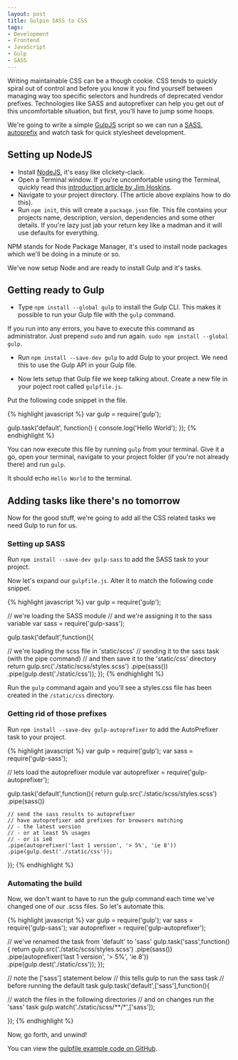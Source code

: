 ```yaml
---
layout: post
title: Gulpin SASS to CSS
tags:
- Development
- Frontend
- JavaScript
- Gulp
- SASS
---
```

Writing maintainable CSS can be a though cookie. CSS tends to  quickly spiral out of control and before you know it you find yourself between managing way too specific selectors and hundreds of deprecated vendor prefixes. Technologies like SASS and autoprefixer can help you get out of this uncomfortable situation, but first, you'll have to jump some hoops.

We're going to write a simple [GulpJS](http://gulpjs.com/) script so we can run a [SASS](http://sass-lang.com/), [autoprefix](https://github.com/metrime/gulp-autoprefixer) and watch task for quick stylesheet development.


## Setting up NodeJS

- Install [NodeJS](http://nodejs.org/), it's easy like clickety-clack.
- Open a Terminal window. If you're uncomfortable using the Terminal, quickly read this [introduction article by Jim Hoskins](http://blog.teamtreehouse.com/introduction-to-the-mac-os-x-command-line).
- Navigate to your project directory. (The article above explains how to do this).
- Run `npm init`, this will create a `package.json` file. This file contains your projects name, description, version, dependencies and some other details. If you're lazy just jab your return key like a madman and it will use defaults for everything.

NPM stands for Node Package Manager, it's used to install node packages which we'll be doing in a minute or so.

We've now setup Node and are ready to install Gulp and it's tasks.


## Getting ready to Gulp

- Type `npm install --global gulp` to install the Gulp CLI. This makes it possible to run your Gulp file with the `gulp` command.

If you run into any errors, you have to execute this command as administrator. Just prepend `sudo` and run again. `sudo npm install --global gulp`.

- Run `npm install --save-dev gulp` to add Gulp to your project. We need this to use the Gulp API in your Gulp file.

- Now lets setup that Gulp file we keep talking about. Create a new file in your poject root called `gulpfile.js`.

Put the following code snippet in the file.

{% highlight javascript %}
var gulp = require('gulp');

gulp.task('default', function() {
  console.log('Hello World');
});
{% endhighlight %}

You can now execute this file by running `gulp` from your terminal. Give it a go, open your terminal, navigate to your project folder (if you're not already there) and run `gulp`.

It should echo `Hello World` to the terminal.


## Adding tasks like there's no tomorrow

Now for the good stuff, we're going to add all the CSS related tasks we need Gulp to run for us.


### Setting up SASS

Run `npm install --save-dev gulp-sass` to add the SASS task to your project.

Now let's expand our `gulpfile.js`. Alter it to match the following code snippet.

{% highlight javascript %}
var gulp = require('gulp');

// we're loading the SASS module
// and we're assigning it to the sass variable
var sass = require('gulp-sass');

gulp.task('default',function(){

  // we're loading the scss file in 'static/scss'
  // sending it to the sass task (with the pipe command)
  // and then save it to the 'static/css' directory
  return gulp.src('./static/scss/styles.scss')
    .pipe(sass())
    .pipe(gulp.dest('./static/css'));
});
{% endhighlight %}

Run the `gulp` command again and you'll see a styles.css file has been created in the `/static/css` directory.


### Getting rid of those prefixes

Run `npm install --save-dev gulp-autoprefixer` to add the AutoPrefixer task to your project.

{% highlight javascript %}
var gulp = require('gulp');
var sass = require('gulp-sass');

// lets load the autoprefixer module
var autoprefixer = require('gulp-autoprefixer');

gulp.task('default',function(){
  return gulp.src('./static/scss/styles.scss')
    .pipe(sass())

    // send the sass results to autoprefixer
    // have autoprefixer add prefixes for browsers matching
    // - the latest version
    // - or at least 5% usages
    // - or is ie8
    .pipe(autoprefixer('last 1 version', '> 5%', 'ie 8'))
    .pipe(gulp.dest('./static/css'));
});
{% endhighlight %}

### Automating the build

Now, we don't want to have to run the gulp command each time we've changed one of our .scss files. So let's automate this.

{% highlight javascript %}
var gulp = require('gulp');
var sass = require('gulp-sass');
var autoprefixer = require('gulp-autoprefixer');

// we've renamed the task from 'default' to 'sass'
gulp.task('sass',function(){
  return gulp.src('./static/scss/styles.scss')
    .pipe(sass())
    .pipe(autoprefixer('last 1 version', '> 5%', 'ie 8'))
    .pipe(gulp.dest('./static/css'));
});

// note the ['sass'] statement below
// this tells gulp to run the sass task 
// before running the default task
gulp.task('default',['sass'],function(){

  // watch the files in the following directories
  // and on changes run the 'sass' task
  gulp.watch('./static/scss/**/*',['sass']);

});
{% endhighlight %}


Now, go forth, and unwind!

You can view the [gulpfile example code on GitHub](https://github.com/rikschennink/gulpin-sass-to-css).
